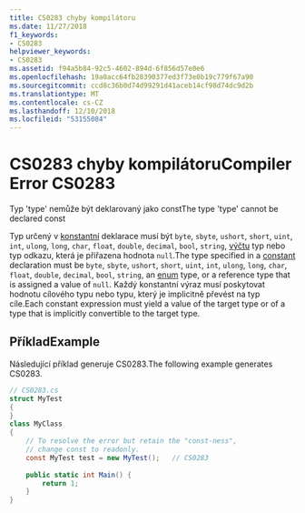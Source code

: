 ```yaml
---
title: CS0283 chyby kompilátoru
ms.date: 11/27/2018
f1_keywords:
- CS0283
helpviewer_keywords:
- CS0283
ms.assetid: f94a5b84-92c5-4602-894d-6f856d57e0e6
ms.openlocfilehash: 19a0acc64fb28390377ed3f73e0b19c779f67a90
ms.sourcegitcommit: ccd8c36b0d74d99291d41aceb14cf98d74dc9d2b
ms.translationtype: MT
ms.contentlocale: cs-CZ
ms.lasthandoff: 12/10/2018
ms.locfileid: "53155084"
---
```

# <a name="compiler-error-cs0283"></a><span data-ttu-id="f227d-102">CS0283 chyby kompilátoru</span><span class="sxs-lookup"><span data-stu-id="f227d-102">Compiler Error CS0283</span></span>
<span data-ttu-id="f227d-103">Typ 'type' nemůže být deklarovaný jako const</span><span class="sxs-lookup"><span data-stu-id="f227d-103">The type 'type' cannot be declared const</span></span>  
  
<span data-ttu-id="f227d-104">Typ určený v [konstantní](../language-reference/keywords/const.md) deklarace musí být `byte`, `sbyte`, `ushort`, `short`, `uint`, `int`, `ulong`, `long`, `char`, `float`, `double`, `decimal`, `bool`, `string`, [výčtu](../language-reference/keywords/enum.md) typ nebo typ odkazu, která je přiřazena hodnota `null`.</span><span class="sxs-lookup"><span data-stu-id="f227d-104">The type specified in a [constant](../language-reference/keywords/const.md) declaration must be `byte`, `sbyte`, `ushort`, `short`, `uint`, `int`, `ulong`, `long`, `char`, `float`, `double`, `decimal`, `bool`, `string`, an [enum](../language-reference/keywords/enum.md) type, or a reference type that is assigned a value of `null`.</span></span> <span data-ttu-id="f227d-105">Každý konstantní výraz musí poskytovat hodnotu cílového typu nebo typu, který je implicitně převést na typ cíle.</span><span class="sxs-lookup"><span data-stu-id="f227d-105">Each constant expression must yield a value of the target type or of a type that is implicitly convertible to the target type.</span></span>  
  
## <a name="example"></a><span data-ttu-id="f227d-106">Příklad</span><span class="sxs-lookup"><span data-stu-id="f227d-106">Example</span></span>  
 <span data-ttu-id="f227d-107">Následující příklad generuje CS0283.</span><span class="sxs-lookup"><span data-stu-id="f227d-107">The following example generates CS0283.</span></span>  
  
```csharp  
// CS0283.cs  
struct MyTest  
{  
}  
class MyClass   
{  
    // To resolve the error but retain the "const-ness",  
    // change const to readonly.  
    const MyTest test = new MyTest();   // CS0283  
  
    public static int Main() {  
        return 1;  
    }  
}  
```
